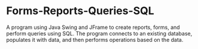 # Forms-Reports-Queries-SQL
A program using Java Swing and JFrame to create reports, forms, and perform queries using SQL. The program connects to an existing database, populates it with data, and then performs operations based on the data.
